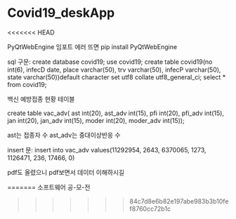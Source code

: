 # Covid19_deskApp
<<<<<<< HEAD

PyQtWebEngine 임포트 에러 뜨면 pip install PyQtWebEngine 



sql 구문:
create database covid19;
use covid19;
create table covid19(no int(6), infecD date, place varchar(50), trv varchar(50), infecP varchar(50), state varchar(50))default character set utf8 collate utf8_general_ci;
select * from covid19;

백신 예방접종 현황 테이블

create table vac_adv(
    ast int(20),
    ast_adv int(15),
    pfi int(20),
    pfi_adv int(15),
    jan int(20),
    jan_adv int(15),
    moder int(20),
    moder_adv int(15));

ast는 접종자 수
ast_adv는 중대이상반응 수

insert 문:
insert into vac_adv values(11292954, 2643, 6370065, 1273, 1126471, 236, 17466, 0)

pdf도 올렸으니 pdf보면서 데이터 이해하시길

=======
소프트웨어 공-모-전
>>>>>>> 84c7d8e6b82e197abe983b3b10fef8760cc72b1c
